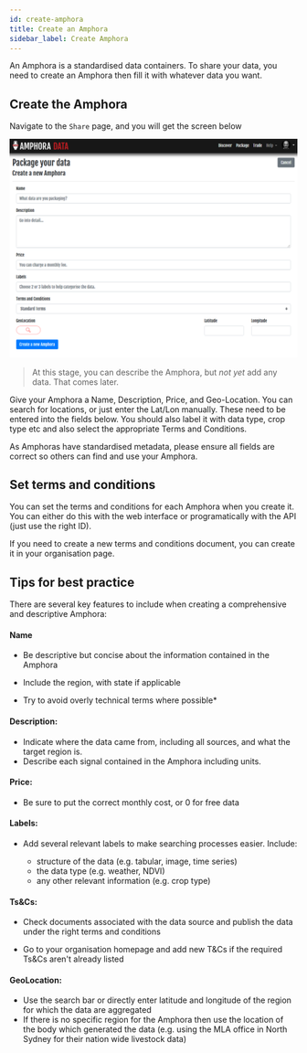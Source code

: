```yaml
---
id: create-amphora
title: Create an Amphora
sidebar_label: Create Amphora
---
```

An Amphora is a standardised data containers. To share your data, you need to create an Amphora then fill it with whatever data you want.

## Create the Amphora

Navigate to the `Share` page, and you will get the screen below

<kbd>
<img src="/docs/assets/screenshots/nav_create_amphora.png">
</kbd>

> At this stage, you can describe the Amphora, but *not yet* add any data. That comes later.

Give your Amphora a Name, Description, Price, and Geo-Location. You can search for locations, or just enter the Lat/Lon manually. These need to be entered into the fields below. You should also label it with data type, crop type etc and also select the appropriate Terms and Conditions.

As Amphoras have standardised metadata, please ensure all fields are correct so others can find and use your Amphora.

## Set terms and conditions

You can set the terms and conditions for each Amphora when you create it. You can either do this with the web interface or programatically with the API (just use the right ID).

If you need to create a new terms and conditions document, you can create it in your organisation page.

## Tips for best practice

There are several key features to include when creating a comprehensive and descriptive Amphora:

#### Name

* Be descriptive but concise about the information contained in the Amphora

* Include the region, with state if applicable

* Try to avoid overly technical terms where possible*


#### Description:

* Indicate where the data came from, including all sources, and what the target region is.
* Describe each signal contained in the Amphora including units.

#### Price:
* Be sure to put the correct monthly cost, or 0 for free data

#### Labels:
* Add several relevant labels to make searching processes easier. Include:

    * structure of the data (e.g. tabular, image, time series)
    * the data type (e.g. weather, NDVI)
    *  any other relevant information (e.g. crop type)

#### Ts&Cs:

* Check documents associated with the data source and publish the data under the right terms and conditions

* Go to your organisation homepage and add new T&Cs if the required Ts&Cs aren't already listed

####  GeoLocation:

* Use the search bar or directly enter latitude and longitude of the region for which the data are aggregated
*  If there is no specific region for the Amphora then use the location of the body which generated the data (e.g. using the MLA office in North Sydney for their nation wide livestock data)

